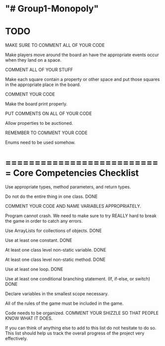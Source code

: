 "# Group1-Monopoly" 
====
TODO
====

MAKE SURE TO COMMENT ALL OF YOUR CODE

Make players move around the board an have the appropriate events occur when they land on a space.

COMMENT ALL OF YOUR STUFF

Make each square contain a property or other space and put those squares in the appropriate place in the board.

COMMENT YOUR CODE

Make the board print properly.

PUT COMMENTS ON ALL OF YOUR CODE

Allow properties to be auctioned.

REMEMBER TO COMMENT YOUR CODE

Enums need to be used somehow.

===========================
Core Competencies Checklist
===========================

Use appropriate types, method parameters, and return types.

Do not do the entire thing in one class. DONE

COMMENT YOUR CODE AND NAME VARIABLES APPROPRIATELY.

Program cannot crash. We need to make sure to try REALLY hard to break the game in order to catch any errors.

Use ArrayLists for collections of objects. DONE

Use at least one constant. DONE

At least one class level non-static variable. DONE

At least one class level non-static method. DONE

Use at least one loop. DONE

Use at least one conditional branching statement. (If, if-else, or switch) DONE

Declare variables in the smallest scope necessary.

All of the rules of the game must be included in the game.

Code needs to be organized. COMMENT YOUR SHIZZLE SO THAT PEOPLE KNOW WHAT IT DOES.

If you can think of anything else to add to this list do not hesitate to do so. This list should help us track the overall progress of
the project very effectively.
